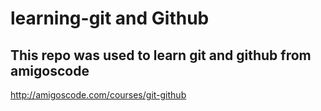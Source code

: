 # learning-git and Github
## This repo was used to learn git and github from amigoscode
http://amigoscode.com/courses/git-github
